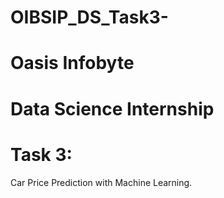 # OIBSIP_DS_Task3-
# Oasis Infobyte
# Data Science Internship
# Task 3: 

Car Price Prediction with Machine Learning.
